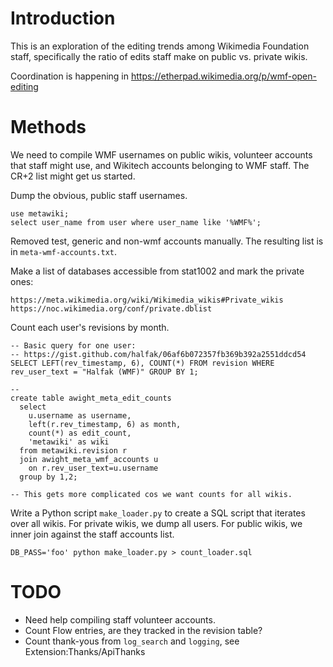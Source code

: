 Introduction
======

This is an exploration of the editing trends among Wikimedia Foundation staff,
specifically the ratio of edits staff make on public vs. private wikis.

Coordination is happening in https://etherpad.wikimedia.org/p/wmf-open-editing

Methods
======

We need to compile WMF usernames on public wikis, volunteer accounts that staff
might use, and Wikitech accounts belonging to WMF staff.  The CR+2 list might
get us started.

Dump the obvious, public staff usernames.
```
use metawiki;
select user_name from user where user_name like '%WMF%';
```
Removed test, generic and non-wmf accounts manually.  The resulting list is in
`meta-wmf-accounts.txt`.

Make a list of databases accessible from stat1002 and mark the private ones:

    https://meta.wikimedia.org/wiki/Wikimedia_wikis#Private_wikis
    https://noc.wikimedia.org/conf/private.dblist


Count each user's revisions by month.

```
-- Basic query for one user:
-- https://gist.github.com/halfak/06af6b072357fb369b392a2551ddcd54
SELECT LEFT(rev_timestamp, 6), COUNT(*) FROM revision WHERE rev_user_text = "Halfak (WMF)" GROUP BY 1;

-- 
create table awight_meta_edit_counts
  select
    u.username as username,
    left(r.rev_timestamp, 6) as month,
    count(*) as edit_count,
	'metawiki' as wiki
  from metawiki.revision r
  join awight_meta_wmf_accounts u
    on r.rev_user_text=u.username
  group by 1,2;

-- This gets more complicated cos we want counts for all wikis.
```

Write a Python script `make_loader.py` to create a SQL script that iterates
over all wikis.  For private wikis, we dump all users.  For public wikis, we
inner join against the staff accounts list.

    DB_PASS='foo' python make_loader.py > count_loader.sql

TODO
======
* Need help compiling staff volunteer accounts.
* Count Flow entries, are they tracked in the revision table?
* Count thank-yous from `log_search` and `logging`, see Extension:Thanks/ApiThanks
